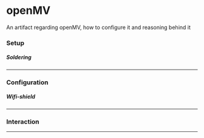 # openMV 

An artifact regarding openMV, how to configure it and reasoning behind it

### Setup

##### Soldering

---

### Configuration

##### Wifi-shield

---

### Interaction



---
